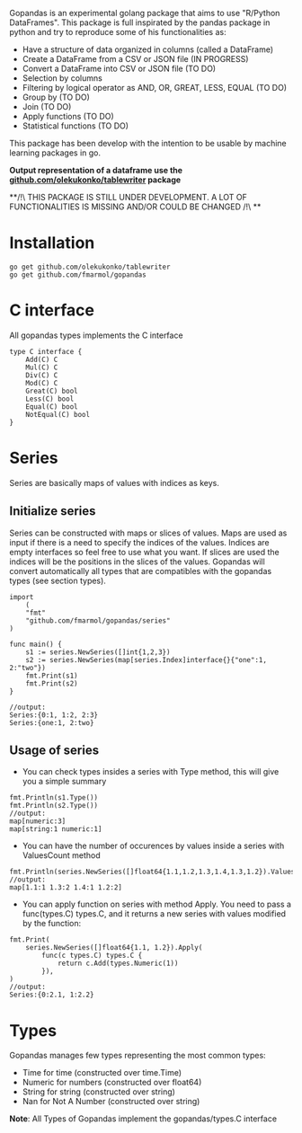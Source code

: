 Gopandas is an experimental golang package that aims to use "R/Python DataFrames".
This package is full inspirated by the pandas package in python and try to reproduce some of his functionalities as:

- Have a structure of data organized in columns (called a DataFrame)
- Create a DataFrame from a CSV or JSON file (IN PROGRESS)
- Convert a DataFrame into CSV or JSON file (TO DO)
- Selection by columns
- Filtering by logical operator as AND, OR, GREAT, LESS, EQUAL (TO DO)
- Group by (TO DO)
- Join (TO DO)
- Apply functions (TO DO)
- Statistical functions (TO DO)

This package has been develop with the intention to be usable by machine learning packages in go.

**Output representation of a dataframe use the [github.com/olekukonko/tablewriter](https://github.com/olekukonko/tablewriter) package**

**/!\ THIS PACKAGE IS STILL UNDER DEVELOPMENT. A LOT OF FUNCTIONALITIES IS MISSING AND/OR COULD BE CHANGED /!\ **

# Installation

```
go get github.com/olekukonko/tablewriter
go get github.com/fmarmol/gopandas
```

# C interface
All gopandas types implements the C interface

```
type C interface {
    Add(C) C
    Mul(C) C
    Div(C) C
    Mod(C) C
    Great(C) bool
    Less(C) bool
    Equal(C) bool
    NotEqual(C) bool
}
```

# Series

Series are basically maps of values with indices as keys.

## Initialize series
Series can be constructed with maps or slices of values. Maps are used as input if there is a need to specify the indices of the values. Indices are empty interfaces so feel free to use what you want. If slices are used the indices will be the positions in the slices of the values.
Gopandas will convert automatically all types that are compatibles with the gopandas types (see section types). 

```
import
    (
    "fmt"
    "github.com/fmarmol/gopandas/series"
)

func main() {
    s1 := series.NewSeries([]int{1,2,3})
    s2 := series.NewSeries(map[series.Index]interface{}{"one":1, 2:"two"})
    fmt.Print(s1)
    fmt.Print(s2)
}

//output:
Series:{0:1, 1:2, 2:3}
Series:{one:1, 2:two}
```

## Usage of series

- You can check types insides a series with Type method, this will give you a simple summary

```
fmt.Println(s1.Type())
fmt.Println(s2.Type())
//output:
map[numeric:3]
map[string:1 numeric:1]
```

- You can have the number of occurences by values inside a series with ValuesCount method
```
fmt.Println(series.NewSeries([]float64{1.1,1.2,1.3,1.4,1.3,1.2}).ValuesCount())
//output:
map[1.1:1 1.3:2 1.4:1 1.2:2]
```

- You can apply function on series with method Apply. You need to pass a func(types.C) types.C, and it returns
a new series with values modified by the function:

```
fmt.Print(
    series.NewSeries([]float64{1.1, 1.2}).Apply(
        func(c types.C) types.C {
            return c.Add(types.Numeric(1))
        }),
)
//output:
Series:{0:2.1, 1:2.2}
```

# Types

Gopandas manages few types representing the most common types:

- Time for time (constructed over time.Time)
- Numeric for numbers (constructed over float64)
- String for string (constructed over string)
- Nan for Not A Number (constructed over string)

**Note**: All Types of Gopandas implement the gopandas/types.C interface
